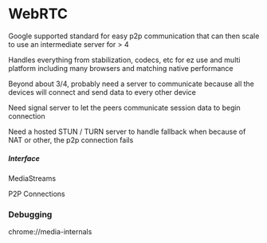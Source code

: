 # WebRTC

Google supported standard for easy p2p communication that can then scale to use an intermediate server for > 4

Handles everything from stabilization, codecs, etc for ez use and multi platform including many browsers and matching native performance

Beyond about 3/4, probably need a server to communicate because all the devices will connect and send data to every other device

Need signal server to let the peers communicate session data to begin connection

Need a hosted STUN / TURN server to handle fallback when because of NAT or other, the p2p connection fails

##### Interface

MediaStreams

P2P Connections

### Debugging

chrome://media-internals

